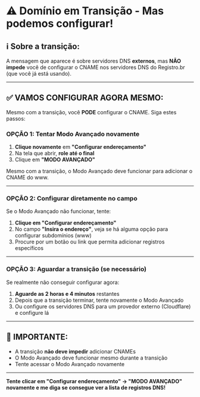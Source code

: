# ⚠️ Domínio em Transição - Mas podemos configurar!

## ℹ️ Sobre a transição:

A mensagem que aparece é sobre servidores DNS **externos**, mas **NÃO impede** você de configurar o CNAME nos servidores DNS do Registro.br (que você já está usando).

---

## ✅ VAMOS CONFIGURAR AGORA MESMO:

Mesmo com a transição, você **PODE** configurar o CNAME. Siga estes passos:

### **OPÇÃO 1: Tentar Modo Avançado novamente**

1. **Clique novamente** em **"Configurar endereçamento"**
2. Na tela que abrir, **role até o final**
3. Clique em **"MODO AVANÇADO"**

Mesmo com a transição, o Modo Avançado deve funcionar para adicionar o CNAME do www.

---

### **OPÇÃO 2: Configurar diretamente no campo**

Se o Modo Avançado não funcionar, tente:

1. **Clique em "Configurar endereçamento"**
2. No campo **"Insira o endereço"**, veja se há alguma opção para configurar subdomínios (www)
3. Procure por um botão ou link que permita adicionar registros específicos

---

### **OPÇÃO 3: Aguardar a transição (se necessário)**

Se realmente não conseguir configurar agora:

1. **Aguarde as 2 horas e 4 minutos** restantes
2. Depois que a transição terminar, tente novamente o Modo Avançado
3. Ou configure os servidores DNS para um provedor externo (Cloudflare) e configure lá

---

## 🎯 IMPORTANTE:

- A transição **não deve impedir** adicionar CNAMEs
- O Modo Avançado deve funcionar mesmo durante a transição
- Tente acessar o Modo Avançado novamente

---

**Tente clicar em "Configurar endereçamento" → "MODO AVANÇADO" novamente e me diga se consegue ver a lista de registros DNS!**
